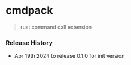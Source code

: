 # cmdpack
> rust command call extension

### Release History
* Apr 19th 2024 to release 0.1.0 for init version


